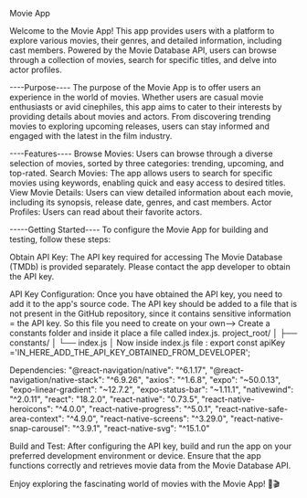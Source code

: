 Movie App

Welcome to the Movie App! This app provides users with a platform to explore various movies, their genres, and detailed information, including cast members. 
Powered by the Movie Database API, users can browse through a collection of movies, search for specific titles, and delve into actor profiles.

----Purpose----
The purpose of the Movie App is to offer users an experience in the world of movies. 
Whether users are casual movie enthusiasts or avid cinephiles, this app aims to cater to their interests by providing details about movies and actors. 
From discovering trending movies to exploring upcoming releases, users can stay informed and engaged with the latest in the film industry.

----Features----
Browse Movies: Users can browse through a diverse selection of movies, sorted by three categories: trending, upcoming, and top-rated.
Search Movies: The app allows users to search for specific movies using keywords, enabling quick and easy access to desired titles.
View Movie Details: Users can view detailed information about each movie, including its synopsis, release date, genres, and cast members.
Actor Profiles: Users can read about their favorite actors.

-----Getting Started----
To configure the Movie App for building and testing, follow these steps:

Obtain API Key: The API key required for accessing The Movie Database (TMDb) is provided separately.
Please contact the app developer to obtain the API key.

API Key Configuration: Once you have obtained the API key, you need to add it to the app's source code. 
The API key should be added to a file that is not present in the GitHub repository, since it contains sensitive information = the API key. 
So this file you need to create on your own-->
Create a constants folder and inside it place a file called index.js.
project_root/
│
├── constants/
│   └── index.js
│
Now inside index.js file :
export const apiKey ='IN_HERE_ADD_THE_API_KEY_OBTAINED_FROM_DEVELOPER';

Dependencies:
    "@react-navigation/native": "^6.1.17",
    "@react-navigation/native-stack": "^6.9.26",
    "axios": "^1.6.8",
    "expo": "~50.0.13",
    "expo-linear-gradient": "~12.7.2",
    "expo-status-bar": "~1.11.1",
    "nativewind": "^2.0.11",
    "react": "18.2.0",
    "react-native": "0.73.5",
    "react-native-heroicons": "^4.0.0",
    "react-native-progress": "^5.0.1",
    "react-native-safe-area-context": "^4.9.0",
    "react-native-screens": "^3.29.0",
    "react-native-snap-carousel": "^3.9.1",
    "react-native-svg": "^15.1.0"

Build and Test: After configuring the API key, build and run the app on your preferred development environment or device. 
Ensure that the app functions correctly and retrieves movie data from the Movie Database API.

Enjoy exploring the fascinating world of movies with the Movie App! 🍿🎬
